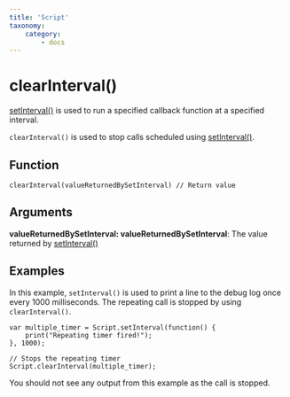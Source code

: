 ```yaml
---
title: 'Script'
taxonomy:
    category:
        - docs
---
```


# clearInterval()

[setInterval()](https://wiki.highfidelity.com/wiki/SetInterval()) is used to run a specified callback function at a specified interval.

`clearInterval()` is used to stop calls scheduled using [setInterval()](https://wiki.highfidelity.com/wiki/SetInterval()).

## Function

`clearInterval(valueReturnedBySetInterval) // Return value`

## Arguments

**valueReturnedBySetInterval: valueReturnedBySetInterval**: The value returned by [setInterval()](https://wiki.highfidelity.com/wiki/SetInterval())

## Examples

In this example, `setInterval()` is used to print a line to the debug log once every 1000 milliseconds. The repeating call is stopped by using `clearInterval()`.

```
var multiple_timer = Script.setInterval(function() {
    print("Repeating timer fired!"); 
}, 1000);

// Stops the repeating timer
Script.clearInterval(multiple_timer);

```

You should not see any output from this example as the call is stopped.